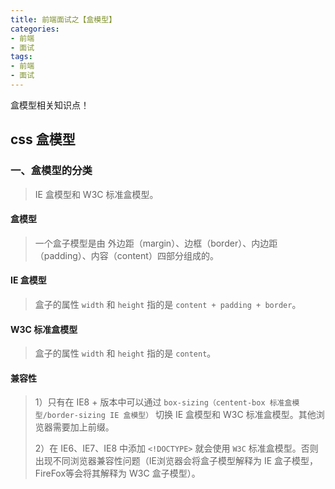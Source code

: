 ```yaml
---
title: 前端面试之【盒模型】
categories: 
- 前端
- 面试
tags: 
- 前端
- 面试
---
```




盒模型相关知识点！

<!--more-->



## css 盒模型

### 一、盒模型的分类

> IE 盒模型和 W3C 标准盒模型。



#### 盒模型

> 一个盒子模型是由 外边距（margin）、边框（border）、内边距（padding）、内容（content）四部分组成的。



#### IE 盒模型

> 盒子的属性 `width`  和 `height` 指的是 `content + padding + border`。



#### W3C 标准盒模型

> 盒子的属性 `width`  和 `height` 指的是 `content`。



#### 兼容性

> 1）只有在 IE8 + 版本中可以通过 `box-sizing（centent-box 标准盒模型/border-sizing IE 盒模型）` 切换 IE 盒模型和 W3C 标准盒模型。其他浏览器需要加上前缀。
>
> 2）在 IE6、IE7、IE8 中添加 `<!DOCTYPE>` 就会使用 `W3C` 标准盒模型。否则出现不同浏览器兼容性问题（IE浏览器会将盒子模型解释为 IE 盒子模型，FireFox等会将其解释为 W3C 盒子模型）。















